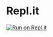 # Repl.it
[![Run on Repl.it](https://repl.it/badge/github/Varsha1901/Repl.it)](https://repl.it/github/Varsha1901/Repl.it)